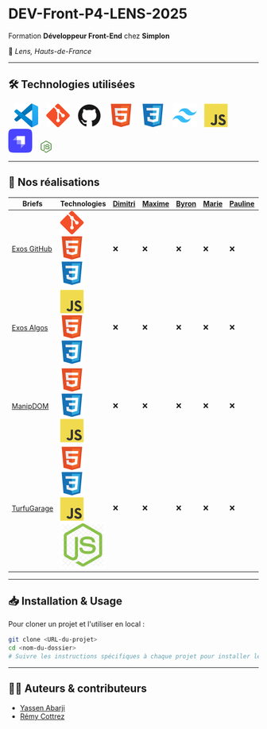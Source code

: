 # DEV-Front-P4-LENS-2025

Formation **Développeur Front-End** chez **Simplon**

📍 _Lens, Hauts-de-France_

---

## 🛠️ Technologies utilisées

&nbsp;&nbsp;
![VS Code](./profile/img/vscode.svg)
&nbsp;&nbsp;
![Git](./profile/img/git.svg)
&nbsp;&nbsp;
![GitHub](./profile/img/github.svg)
&nbsp;&nbsp;
![HTML](./profile/img/html.svg)
&nbsp;&nbsp;
![CSS](./profile/img/css.svg)
&nbsp;&nbsp;
![Tailwind](./profile/img/tailwind.svg)
&nbsp;&nbsp;
![JavaScript](./profile/img/javascript.svg)
&nbsp;&nbsp;
![Strapi](./profile/img/strapi.svg)
&nbsp;&nbsp;
![NodeJS](./profile/img/nodejs.png)

---

## 🚀 Nos réalisations

| Briefs                                                               | Technologies                                                                                                                                  | [Dimitri](https://github.com/PandaaxDvlpt) | [Maxime](https://github.com/Maxeile) | [Byron](https://github.com/Drakane) | [Marie](https://github.com/Llewenaa) | [Pauline](https://github.com/Pauline-13) | [Loris](https://github.com/Sirolbfr) | [Laurine](https://github.com/BouchartLaurine) | [Bryan](https://github.com/bryanT062) | [Rachel](https://github.com/arcanom) | [Alireza](https://github.com/AlirezaAlavi7713) | [Tony](https://github.com/Tonny654) | [Sébastien](https://github.com/sebastien-76) | [Luigi](https://github.com/tuirz) | [Nassima](https://github.com/nasskconcept) | [Corentin](https://github.com/arcanom) |
| -------------------------------------------------------------------- | --------------------------------------------------------------------------------------------------------------------------------------------- | ------------------------------------------ | ------------------------------------ | ----------------------------------- | ------------------------------------ | ---------------------------------------- | ------------------------------------ | --------------------------------------------- | ------------------------------------- | ------------------------------------ | ---------------------------------------------- | ----------------------------------- | -------------------------------------------- | --------------------------------- | ------------------------------------------ | -------------------------------------- |
| [Exos GitHub](https://github.com/2025-dev-Front-Lens-P4/Exos_Github) | ![Git](./profile/img/git.svg) ![HTML](./profile/img/html.svg) ![CSS](./profile/img/css.svg)                                                   | ❌                                         | ❌                                   | ❌                                  | ❌                                   | ❌                                       | ❌                                   | ❌                                            | ❌                                    | ❌                                   | ❌                                             | ❌                                  | ❌                                           | ❌                                | ❌                                         | ❌                                     |
| [Exos Algos](https://github.com/2025-dev-Front-Lens-P4/Exos_Algos)   | ![JavaScript](./profile/img/javascript.svg) ![HTML](./profile/img/html.svg) ![CSS](./profile/img/css.svg)                                     | ❌                                         | ❌                                   | ❌                                  | ❌                                   | ❌                                       | ❌                                   | ❌                                            | ❌                                    | ❌                                   | ❌                                             | ❌                                  | ❌                                           | ❌                                | ❌                                         | ❌                                     |
| [ManipDOM](https://github.com/2025-dev-Front-Lens-P4/ManipDOM)       | ![HTML](./profile/img/html.svg) ![CSS](./profile/img/css.svg) ![JavaScript](./profile/img/javascript.svg)                                     | ❌                                         | ❌                                   | ❌                                  | ❌                                   | ❌                                       | ❌                                   | ❌                                            | ❌                                    | ❌                                   | ❌                                             | ❌                                  | ❌                                           | ❌                                | ❌                                         | ❌                                     |
| [TurfuGarage](https://github.com/2025-dev-Front-Lens-P4/TurfuGarage) | ![HTML](./profile/img/html.svg) ![CSS](./profile/img/css.svg) ![JavaScript](./profile/img/javascript.svg) ![NodeJS](./profile/img/nodejs.svg) | ❌                                         | ❌                                   | ❌                                  | ❌                                   | ❌                                       | ❌                                   | ❌                                            | ❌                                    | ❌                                   | ❌                                             | ❌                                  | ❌                                           | ❌                                | ❌                                         | ❌                                     |

---

## 📥 Installation & Usage

Pour cloner un projet et l'utiliser en local :

```bash
git clone <URL-du-projet>
cd <nom-du-dossier>
# Suivre les instructions spécifiques à chaque projet pour installer les dépendances et lancer l'application
```

---

## 👨‍🏫 Auteurs & contributeurs

- [Yassen Abarji](https://github.com/yabarji59)
- [Rémy Cottrez](https://github.com/RemyCTRZ)
